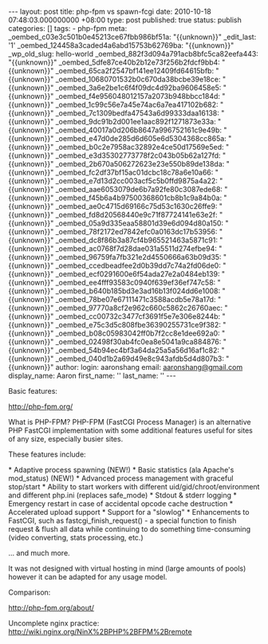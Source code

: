 --- layout: post title: php-fpm vs spawn-fcgi date: 2010-10-18 07:48:03.000000000 +08:00 type: post published: true status: publish categories: \[\] tags: - php-fpm meta: \_oembed\_c03e3c501b0e45213ce67fbb986bf51a: "{{unknown}}" \_edit\_last: '1' \_oembed\_124458a3caded4a6abd15753b62769ba: "{{unknown}}" \_wp\_old\_slug: hello-world \_oembed\_882f3d094a791acb8bfc5ca82eefa443: "{{unknown}}" \_oembed\_5dfe87ce40b2b12e73f256b2fdcf9bb4: "{{unknown}}" \_oembed\_65ca2f2547bf141ee12409fd64615bfb: "{{unknown}}" \_oembed\_10680701532b0c670da38bcbe39e18ce: "{{unknown}}" \_oembed\_3a6e2be1c6f4f09dc4d92ba9606458e5: "{{unknown}}" \_oembed\_f4e956048012157a2073b948bbcc184d: "{{unknown}}" \_oembed\_1c99c56e7a45e74ac6a7ea417102b682: "{{unknown}}" \_oembed\_7c1309bedfa47543a6d99333daa16138: "{{unknown}}" \_oembed\_9dc91b2d001ee1aac892f1271873e33a: "{{unknown}}" \_oembed\_40017a0d206b8647a996752161c9e49b: "{{unknown}}" \_oembed\_e47d0de285d6d605e6d5304368cc865a: "{{unknown}}" \_oembed\_b0c2e7958ac32892e4ce50d17569e5ed: "{{unknown}}" \_oembed\_e3d35302773778f2c043b05b62a127fd: "{{unknown}}" \_oembed\_2b670a506272623e23e550b89de138da: "{{unknown}}" \_oembed\_fc2df37bf15ac01dcbc18c78a6e10a66: "{{unknown}}" \_oembed\_e7d13d2cc003acf5c5b0ffd9875a4a22: "{{unknown}}" \_oembed\_aae6053079de6b7a92fe80c3087ede68: "{{unknown}}" \_oembed\_f45b6a4b97500368601cb8b1c9a84b0a: "{{unknown}}" \_oembed\_ae0c4715d69166c75d53c1630c26ffe9: "{{unknown}}" \_oembed\_fd8d20568440e9c71f87724141e63e2f: "{{unknown}}" \_oembed\_05a9d335eaa58801d39e6d094d80a150: "{{unknown}}" \_oembed\_78f2172ed7842efc0a0163dc17b53956: "{{unknown}}" \_oembed\_dc8f86b3a87cf4b965521463a5871c91: "{{unknown}}" \_oembed\_ac0768f7d28dae031a5511d274efbe94: "{{unknown}}" \_oembed\_96759fa7fb321e2d4550666a63b09d35: "{{unknown}}" \_oembed\_ccedbeadfee2d0b39dd7c74a2fd06de0: "{{unknown}}" \_oembed\_ecf0291600e6f54ada27e2a0484eb139: "{{unknown}}" \_oembed\_ee4fff93583c0940f639ef36ef747c58: "{{unknown}}" \_oembed\_b640b185bd3e3ad16b13f024dd6e1008: "{{unknown}}" \_oembed\_78be07e67111471c3588acdb5e78a17d: "{{unknown}}" \_oembed\_97770a8cf2e962c660c5862c26760aec: "{{unknown}}" \_oembed\_cc00732c3477cf3691f5e7e306e8244b: "{{unknown}}" \_oembed\_e75c3d5c808fbe36390255731ce9f382: "{{unknown}}" \_oembed\_b08c05983042ff0b7f2cc8e1dee692a0: "{{unknown}}" \_oembed\_02498f30ab4fc0ea8e5041a9ca884876: "{{unknown}}" \_oembed\_54b94ec4bf3a64da25a5a56d16af1c82: "{{unknown}}" \_oembed\_040d1b2a69d49e8c943afdb5d4d807b3: "{{unknown}}" author: login: aaronshang email: aaronshang@gmail.com display\_name: Aaron first\_name: '' last\_name: '' ---

Basic features:

http://php-fpm.org/

What is PHP-FPM?
PHP-FPM (FastCGI Process Manager) is an alternative PHP FastCGI implementation with some additional features useful for sites of any size, especially busier sites.

These features include:

\* Adaptive process spawning (NEW!)
\* Basic statistics (ala Apache's mod\_status) (NEW!)
\* Advanced process management with graceful stop/start
\* Ability to start workers with different uid/gid/chroot/environment and different php.ini (replaces safe\_mode)
\* Stdout & stderr logging
\* Emergency restart in case of accidental opcode cache destruction
\* Accelerated upload support
\* Support for a "slowlog"
\* Enhancements to FastCGI, such as fastcgi\_finish\_request() - a special function to finish request & flush all data while continuing to do something time-consuming (video converting, stats processing, etc.)

... and much more.

It was not designed with virtual hosting in mind (large amounts of pools) however it can be adapted for any usage model.

Comparison:

http://php-fpm.org/about/

Uncomplete nginx practice:
http://wiki.nginx.org/NinX%2BPHP%2BFPM%2Bremote
